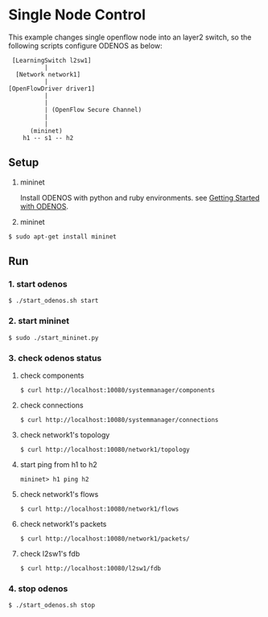 # Single Node Control

This example changes single openflow node into an layer2 switch,
so the following scripts configure ODENOS as below:

```
 [LearningSwitch l2sw1]
          |
  [Network network1]
          |
[OpenFlowDriver driver1]
          |
          |
          | (OpenFlow Secure Channel)
          |
          |	  
      (mininet)
    h1 -- s1 -- h2
```


## Setup

1. mininet

   Install ODENOS with python and ruby environments. see [Getting Started with ODENOS](https://github.com/o3project/odenos/blob/master/doc/QUICKSTART.md).

2. mininet

```
$ sudo apt-get install mininet
```


## Run

### 1. start odenos

```
$ ./start_odenos.sh start
```

### 2. start mininet

```
$ sudo ./start_mininet.py
```

### 3. check odenos status

1. check components

   ```
   $ curl http://localhost:10080/systemmanager/components
   ```

2. check connections

   ```
   $ curl http://localhost:10080/systemmanager/connections
   ```

3. check network1's topology

   ```
   $ curl http://localhost:10080/network1/topology
   ```

4. start ping from h1 to h2

   ```
   mininet> h1 ping h2
   ```

5. check network1's flows

   ```
   $ curl http://localhost:10080/network1/flows
   ```

6. check network1's packets

   ```
   $ curl http://localhost:10080/network1/packets/
   ```

7. check l2sw1's fdb

   ```
   $ curl http://localhost:10080/l2sw1/fdb
   ```


### 4. stop odenos

```
$ ./start_odenos.sh stop
```
